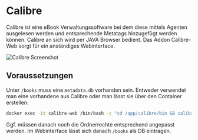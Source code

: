 # Calibre
Calibre ist eine eBook Verwaltungssoftware bei dem diese mittels Agenten ausgelesen werden und entsprechende Metatags hinzugefügt werden können.
Calibre an sich wird per JAVA Browser bedient. Das Addon Calibre-Web sorgt für ein anständiges Webinterface.

![Calibre Screenshot](https://raw.githubusercontent.com/cbirkenbeul/docker-homelab/master/ressources/img/calibre.png)

## Voraussetzungen
Unter `/books` muss eine `metadata.db` vorhanden sein. Entweder verwendet man eine vorhandene aus Calibre oder man lässt sie über den Container erstellen: 

```sh
docker exec -it calibre-web /bin/bash -c "cd /app/calibre/bin && calibredb restore_database --really-do-it --with-library /books"
```
Ggf. müssen danach noch die Ordnerrechte entsprechend angepasst werden. Im Webinterface lässt sich danach `/books` als DB eintragen.
